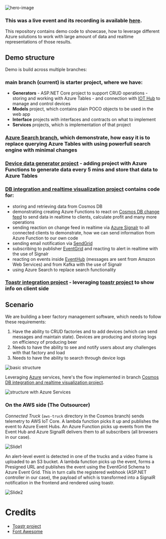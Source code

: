 ![hero-image](https://user-images.githubusercontent.com/6472374/96038077-4cf1b600-0e6f-11eb-96a4-28c611e9c61e.png)

### This was a live event and its recording is available [here](https://meetings.lm-ag.de/JoinCertain/Lobby?e=a605dfff-951b-4cd2-bac6-3c747f6756d3).

This repository contains demo code to showcase, how to leverage different Azure solutions to work with large amount of data and realtime representations of those results.

## Demo structure

Demo is build across multiple branches:

### main branch (current) is **starter** project, where we have:
- **Generators** - ASP.NET Core project to support CRUD operations - storing and working with Azure Tables - and connection with [IOT Hub](https://azure.microsoft.com/en-us/services/iot-hub/) to manage and control devices
- **Models** project, which contains plain POCO objects to be used in the web app
- **Interface** projects with interfaces and contracts on what to implement
- **Services** projects, which is implementation of that project

### [Azure Search branch](https://github.com/bovrhovn/webinar-lambda/tree/azure-search-functionality), which demonstrate, how easy it is to replace querying Azure Tables with using powerfull search engine with minimal changes

### [Device data generator project](https://github.com/bovrhovn/webinar-lambda/tree/device-data-generate) - adding project with Azure Functions to generate data every 5 mins and store that data to Azure Tables

### [DB integration and realtime visualization project](https://github.com/bovrhovn/webinar-lambda/tree/cosmodb-event-hub) contains code for:
- storing and retrieving data from Cosmos DB
- demonstrating creating Azure Functions to react on [Cosmos DB change feed](https://docs.microsoft.com/en-us/azure/cosmos-db/change-feed) to send data in realtime to clients, calculate profit and many more operations
- sending reaction on change feed in realtime via [Azure Signalr](https://azure.microsoft.com/en-us/services/signalr-service/) to all connected clients to demonstrate, how we can send information from Azure Function to our own code
- sending email notification via [SendGrid](https://sendgrid.com/)
- subscribing to publisher [EventGrid](https://azure.microsoft.com/en-us/services/event-grid/) and reacting to alert in realtime with the use of Signalr
- reacting on events inside [EventHub](https://azure.microsoft.com/en-us/services/event-hubs/) (messages are sent from Amazon Web Services) and from Kafka with the use of Signalr
- using Azure Search to replace search functionality

### [Toastr integration project](https://github.com/bovrhovn/webinar-lambda/tree/toastplusplus) - leveraging [toastr project](https://github.com/CodeSeven/toastr) to show info on client side

## Scenario

We are building a beer factory management software, which needs to follow these requirements:
1. Have the ability to CRUD factories and to add devices (which can send messages and maintain state). Devices are producing and storing logs on efficiency of producing beer
2. Needs to have the ability to see and notify users about any challenges with that factory and load
3. Needs to have the ability to search through device logs 

![basic structure](https://webeudatastorage.blob.core.windows.net/web/beer-factory-v1.png)

Leveraging [Azure](https://azure.com) services, here's the flow implemented in branch [Cosmos DB integration and realtime visualization project](https://github.com/bovrhovn/webinar-lambda/tree/cosmodb-event-hub).

![structure with Azure Services](https://webeudatastorage.blob.core.windows.net/web/beer-factory-v3.png)

### On the AWS side (The Outsourcer)

_Connected Truck_ (`aws-truck` directory in the Cosmos branch) sends telemetry to AWS IoT Core. A lambda function picks it up and publishes the event to Azure Event Hubs. An Azure Function picks up events from the Event Hub and Azure SignalR delivers them to all subscribers (all browsers in our case).

![Slide1](https://user-images.githubusercontent.com/6472374/96035783-30a04a00-0e6c-11eb-85f3-a2a8fb81f26e.PNG)


An alert-level event is detected in one of the trucks and a video frame is uploaded to an S3 bucket. A lambda function picks up the event, forms a Presigned URL and publishes the event using the EventGrid Schema to Azure Event Grid. This in turn calls the registered webhook (ASP.NET controller in our case), the payload of which is transformed into a SignalR notification in the frontend and rendered using toastr.

![Slide2](https://user-images.githubusercontent.com/6472374/96035793-3564fe00-0e6c-11eb-8678-e50061857bdf.PNG)

# Credits

- [Toastr project](https://github.com/CodeSeven/toastr)
- [Font Awesome](https://fontawesome.com/)

